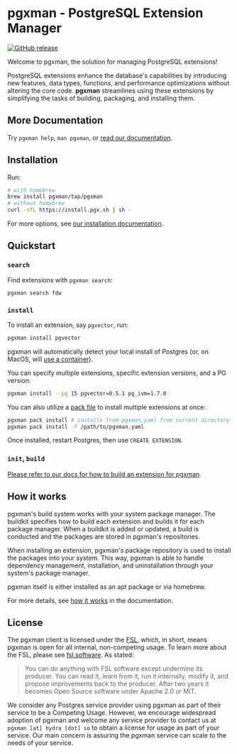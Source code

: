 # pgxman - PostgreSQL Extension Manager

[![GitHub release](https://img.shields.io/github/release/pgxman/pgxman.svg)](https://github.com/pgxman/pgxman/releases)

Welcome to pgxman, the solution for managing PostgreSQL extensions!

PostgreSQL extensions enhance the database's capabilities by introducing new
features, data types, functions, and performance optimizations without altering
the core code. **pgxman** streamlines using these extensions by simplifying the
tasks of building, packaging, and installing them.

## More Documentation

Try `pgxman help`, `man pgxman`, or [read our documentation](https://docs.pgxman.com).

## Installation

Run:

```sh
# with homebrew
brew install pgxman/tap/pgxman
# without homebrew
curl -sfL https://install.pgx.sh | sh -
```

For more options, see [our installation documentation](https://docs.pgxman.com/installing_pgxman).

## Quickstart

### `search`

Find extensions with `pgxman search`:

```sh
pgxman search fdw
```

### `install`

To install an extension, say `pgvector`, run:

```sh
pgxman install pgvector
```

pgxman will automatically detect your local install of Postgres (or, on MacOS, will [use a container](https://docs.pgxman.com/container)).

You can specify multiple extensions, specific extension versions, and a PG version:

```sh
pgxman install --pg 15 pgvector=0.5.1 pg_ivm=1.7.0
```

You can also utilize a [pack file](https://docs.pgxman.com/spec/pack) to install multiple extensions at once:

```sh
pgxman pack install # installs from pgxman.yaml from current directory
pgxman pack install -f /path/to/pgxman.yaml
```

Once installed, restart Postgres, then use `CREATE EXTENSION`.

### `init`, `build`

[Please refer to our docs for how to build an extension for pgxman](https://docs.pgxman.com/building_an_extension).

## How it works

pgxman's build system works with your system package manager. The buildkit
specifies how to build each extension and builds it for each package manager.
When a buildkit is added or updated, a build is conducted and the packages are
stored in pgxman's repositories.

When installing an extension, pgxman's package repository is used to install
the packages into your system. This way, pgxman is able to handle dependency
management, installation, and uninstallation through your system's package
manager.

pgxman itself is either installed as an apt package or via homebrew.

For more details, see [how it works](https://docs.pgxman.com/how_it_works) in the
documentation.

## License

The pgxman client is licensed under the [FSL](LICENSE.md), which, in short, means
pgxman is open for all internal, non-competing usage. To learn more about the
FSL, please see [fsl.software](https://fsl.software). As stated:

> You can do anything with FSL software except undermine its producer. You can read it,
> learn from it, run it internally, modify it, and propose improvements back to the
> producer. After two years it becomes Open Source software under Apache 2.0 or MIT.

We consider any Postgres service provider using pgxman as part of their service
to be a Competing Usage. However, we encourage widespread adoption of pgxman and welcome
any service provider to contact us at `pgxman [at] hydra [dot] so` to obtain a
license for usage as part of your service. Our main concern is assuring the pgxman
service can scale to the needs of your service.
